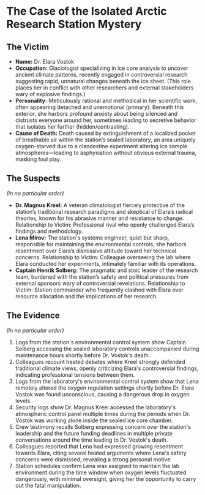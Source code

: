 # The Case of the Isolated Arctic Research Station Mystery

## The Victim
- **Name:** Dr. Elara Vostok
- **Occupation:** Glaciologist specializing in ice core analysis to uncover ancient climate patterns, recently engaged in controversial research suggesting rapid, unnatural changes beneath the ice sheet. (This role places her in conflict with other researchers and external stakeholders wary of explosive findings.)
- **Personality:** Meticulously rational and methodical in her scientific work, often appearing detached and unemotional (primary). Beneath this exterior, she harbors profound anxiety about being silenced and distrusts everyone around her, sometimes leading to secretive behavior that isolates her further (hidden/contrasting).
- **Cause of Death:** Death caused by extinguishment of a localized pocket of breathable air within the station’s sealed laboratory, an area uniquely oxygen-starved due to a clandestine experiment altering ice sample atmospheres—leading to asphyxiation without obvious external trauma, masking foul play.

## The Suspects
*(In no particular order)*
- **Dr. Magnus Kreel:** A veteran climatologist fiercely protective of the station’s traditional research paradigms and skeptical of Elara’s radical theories, known for his abrasive manner and resistance to change. Relationship to Victim: Professional rival who openly challenged Elara’s findings and methodology.
- **Lena Mirov:** The station's systems engineer, quiet but sharp, responsible for maintaining the environmental controls; she harbors resentment over Elara’s dismissive attitude toward her technical concerns. Relationship to Victim: Colleague overseeing the lab where Elara conducted her experiments, intimately familiar with its operations.
- **Captain Henrik Solberg:** The pragmatic and stoic leader of the research team, burdened with the station’s safety and political pressures from external sponsors wary of controversial revelations. Relationship to Victim: Station commander who frequently clashed with Elara over resource allocation and the implications of her research.

## The Evidence
*(In no particular order)*
1. Logs from the station's environmental control system show Captain Solberg accessing the sealed laboratory controls unaccompanied during maintenance hours shortly before Dr. Vostok's death.
2. Colleagues recount heated debates where Kreel strongly defended traditional climate views, openly criticizing Elara's controversial findings, indicating professional tensions between them.
3. Logs from the laboratory's environmental control system show that Lena remotely altered the oxygen regulation settings shortly before Dr. Elara Vostok was found unconscious, causing a dangerous drop in oxygen levels.
4. Security logs show Dr. Magnus Kreel accessed the laboratory's atmospheric control panel multiple times during the periods when Dr. Vostok was working alone inside the sealed ice core chamber.
5. Crew testimony recalls Solberg expressing concern over the station's leadership and the future funding deadlines in multiple private conversations around the time leading to Dr. Vostok's death.
6. Colleagues reported that Lena had expressed growing resentment towards Elara, citing several heated arguments where Lena's safety concerns were dismissed, revealing a strong personal motive.
7. Station schedules confirm Lena was assigned to maintain the lab environment during the time window when oxygen levels fluctuated dangerously, with minimal oversight, giving her the opportunity to carry out the fatal manipulation.